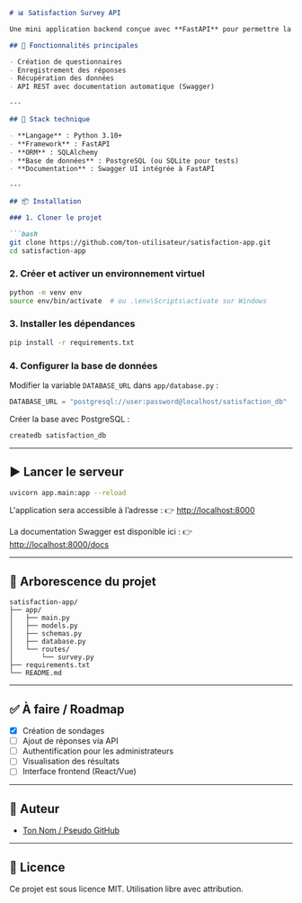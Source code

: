 ````markdown
# 📊 Satisfaction Survey API

Une mini application backend conçue avec **FastAPI** pour permettre la création, la gestion et l’analyse de questionnaires de satisfaction (ex. : banque, entreprise, etc.).

## 🚀 Fonctionnalités principales

- Création de questionnaires
- Enregistrement des réponses
- Récupération des données
- API REST avec documentation automatique (Swagger)

---

## 🧰 Stack technique

- **Langage** : Python 3.10+
- **Framework** : FastAPI
- **ORM** : SQLAlchemy
- **Base de données** : PostgreSQL (ou SQLite pour tests)
- **Documentation** : Swagger UI intégrée à FastAPI

---

## 📦 Installation

### 1. Cloner le projet

```bash
git clone https://github.com/ton-utilisateur/satisfaction-app.git
cd satisfaction-app
````

### 2. Créer et activer un environnement virtuel

```bash
python -m venv env
source env/bin/activate  # ou .\env\Scripts\activate sur Windows
```

### 3. Installer les dépendances

```bash
pip install -r requirements.txt
```

### 4. Configurer la base de données

Modifier la variable `DATABASE_URL` dans `app/database.py` :

```python
DATABASE_URL = "postgresql://user:password@localhost/satisfaction_db"
```

Créer la base avec PostgreSQL :

```bash
createdb satisfaction_db
```

---

## ▶️ Lancer le serveur

```bash
uvicorn app.main:app --reload
```

L'application sera accessible à l’adresse :
👉 [http://localhost:8000](http://localhost:8000)

La documentation Swagger est disponible ici :
👉 [http://localhost:8000/docs](http://localhost:8000/docs)

---

## 📁 Arborescence du projet

```
satisfaction-app/
├── app/
│   ├── main.py
│   ├── models.py
│   ├── schemas.py
│   ├── database.py
│   └── routes/
│       └── survey.py
├── requirements.txt
└── README.md
```

---

## ✅ À faire / Roadmap

* [x] Création de sondages
* [ ] Ajout de réponses via API
* [ ] Authentification pour les administrateurs
* [ ] Visualisation des résultats
* [ ] Interface frontend (React/Vue)

---

## 👤 Auteur

* [Ton Nom / Pseudo GitHub](https://github.com/ton-utilisateur)

---

## 📝 Licence

Ce projet est sous licence MIT. Utilisation libre avec attribution.


